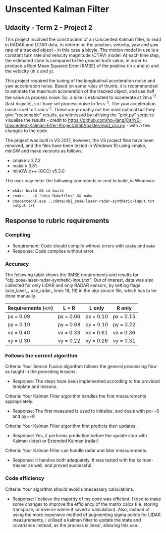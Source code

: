 # Unscented Kalman Filter
## Udacity - Term 2 - Project 2

This project involved the construction of an Unscented Kalman filter, to read in RADAR and LIDAR data, to determine the position, velocity, yaw and yaw rate of a tracked object - in this case a bicyle. The motion model in use is a constant turn rate and velocity magnitude (CTRV) model. At each time step, the estimated state is compared to the ground-truth value, in order to produce a Root Mean Squared Error (RMSE) of the positive (in x and y) and the velocity (in x and y).

This project required the tuning of the longitudinal acceleration noise and yaw acceleration noise. Based on some rules of thumb, it is recommended to estimate the maximum acceleration of the tracked object, and use half the value as process noise. So, a bike is estimated to accelerate at 2m.s<sup>-2</sup> (fast bicycle), so I have set process noise to 1m.s<sup>-2</sup>. The yaw acceleration noise is set to 1 rad.s<sup>-2</sup>. These are probably not the most optimal but they give "reasonable" results, as witnessed by utilising the "plot.py" script to visualise the results - credit to https://github.com/hq-jiang/CarND-Unscented-Kalman-Filter-Project/blob/master/read_csv.py - with a few changes to the code.

The project was built in VS 2017, however, the VS project files have been removed, and the files have been tested in Windows 10 using cmake, minGW and make versions as follows:
* cmake v 3.7.2
* make v 3.81
* minGW c++ (GCC) v5.3.0

The user may enter the following commands in cmd to build, in Windows:
* `mkdir build && cd build`
* `cmake .. -G "Unix Makefiles" && make`
* `UnscentedKF.exe ../data/obj_pose-laser-radar-synthetic-input.txt output.txt`

## Response to rubric requirements
### Compiling
* Requirement: Code should compile without errors with `cmake` and `make`
* Response: Code compiles without error.

### Accuracy
The following table shows the RMSE requirements and results for "obj_pose-laser-radar-synthetic-input.txt". Out of interest, data was also collected for only LIDAR and only RADAR sensors, by setting flags (use_laser_, use_radar_ lines 16, 19) in the ukp source file, which has to be done manually. 

| Requirements (<=) | L + R |  L only | R only |
| ------------- | ------------- | ------------- | ------------- |
| px = 0.09 | px = 0.06 | px = 0.10 | px = 0.15 |
| py = 0.10 | py = 0.08 | py = 0.10 | py = 0.22 |
| vx = 0.40 | vx = 0.33 | vx = 0.61 | vx = 0.36 |
| vy = 0.30 | vy = 0.22 | vy = 0.26 | vy = 0.31 |

### Follows the correct algorithm
Criteria: Your Sensor Fusion algorithm follows the general processing flow as taught in the preceding lessons.
* Response: The steps have been implemented according to the provided template and lessons.

Criteria: Your Kalman Filter algorithm handles the first measurements appropriately.
* Response: The first measured is used to initialise, and deals with px==0 and py==0

Criteria: Your Kalman Filter algorithm first predicts then updates.
* Response: Yes, it performs prediction before the update step with Kalman (lidar) or Extended Kalman (radar)

Criteria: Your Kalman Filter can handle radar and lidar measurements.
* Response: It handles both adequately. It was tested with the kalman-tracker as well, and proved successful.

### Code efficiency
Criteria: Your algorithm should avoid unnecessary calculations.
* Response: I believe the majority of my code was efficient. I tried to make some changes to improve the efficiency of the matrix calcs (i.e. storing transpose, or inverse where it saved a calculation). Also, instead of using the more expensive method of augmenting sigma points for LIDAR measurements, I utilised a kalman filter to update the state and covariance instead, as the process is linear, allowing this use.

